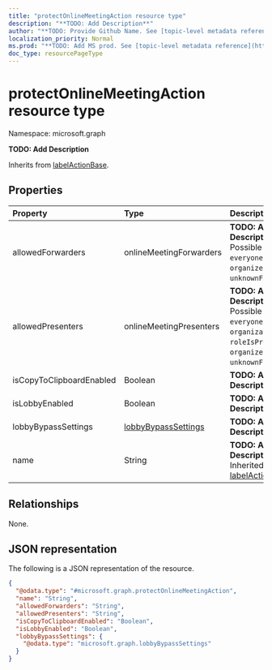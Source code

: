 ```yaml
---
title: "protectOnlineMeetingAction resource type"
description: "**TODO: Add Description**"
author: "**TODO: Provide Github Name. See [topic-level metadata reference](https://msgo.azurewebsites.net/add/document/guidelines/metadata.html#topic-level-metadata)**"
localization_priority: Normal
ms.prod: "**TODO: Add MS prod. See [topic-level metadata reference](https://msgo.azurewebsites.net/add/document/guidelines/metadata.html#topic-level-metadata)**"
doc_type: resourcePageType
---
```


# protectOnlineMeetingAction resource type

Namespace: microsoft.graph



**TODO: Add Description**


Inherits from [labelActionBase](../resources/labelactionbase.md).

## Properties
|Property|Type|Description|
|:---|:---|:---|
|allowedForwarders|onlineMeetingForwarders|**TODO: Add Description**. Possible values are: `everyone`, `organizer`, `unknownFutureValue`.|
|allowedPresenters|onlineMeetingPresenters|**TODO: Add Description**. Possible values are: `everyone`, `organization`, `roleIsPresenter`, `organizer`, `unknownFutureValue`.|
|isCopyToClipboardEnabled|Boolean|**TODO: Add Description**|
|isLobbyEnabled|Boolean|**TODO: Add Description**|
|lobbyBypassSettings|[lobbyBypassSettings](../resources/lobbybypasssettings.md)|**TODO: Add Description**|
|name|String|**TODO: Add Description** Inherited from [labelActionBase](../resources/labelactionbase.md)|

## Relationships
None.

## JSON representation
The following is a JSON representation of the resource.
<!-- {
  "blockType": "resource",
  "@odata.type": "microsoft.graph.protectOnlineMeetingAction"
}
-->
``` json
{
  "@odata.type": "#microsoft.graph.protectOnlineMeetingAction",
  "name": "String",
  "allowedForwarders": "String",
  "allowedPresenters": "String",
  "isCopyToClipboardEnabled": "Boolean",
  "isLobbyEnabled": "Boolean",
  "lobbyBypassSettings": {
    "@odata.type": "microsoft.graph.lobbyBypassSettings"
  }
}
```

